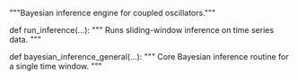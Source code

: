 """Bayesian inference engine for coupled oscillators."""

def run_inference(...):
    """
    Runs sliding-window inference on time series data.
    """

def bayesian_inference_general(...):
    """
    Core Bayesian inference routine for a single time window.
    """